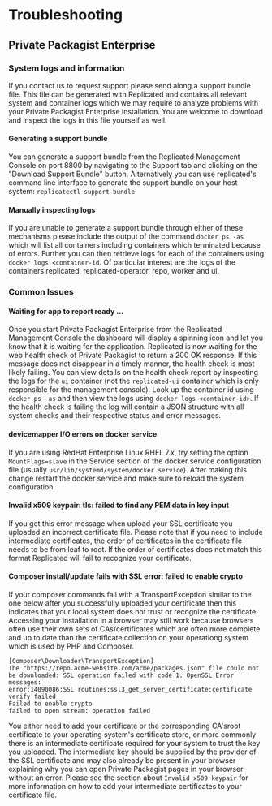 # Troubleshooting
## Private Packagist Enterprise

### System logs and information

If you contact us to request support please send along a support bundle file.
This file can be generated with Replicated and contains all relevant system
and container logs which we may require to analyze problems with your Private
Packagist Enterprise installation. You are welcome to download and inspect
the logs in this file yourself as well.

#### Generating a support bundle

You can generate a support bundle from the Replicated Management Console on
port 8800 by navigating to the Support tab and clicking on the "Download
Support Bundle" button. Alternatively you can use replicated's command line
interface to generate the support bundle on your host system: `replicatectl support-bundle`

#### Manually inspecting logs
If you are unable to generate a support bundle through either of these mechanisms
please include the output of the command `docker ps -as` which will list all
containers including containers which terminated because of errors. Further
you can then retrieve logs for each of the containers using `docker logs <container-id`.
Of particular interest are the logs of the containers replicated,
replicated-operator, repo, worker and ui.

### Common Issues

#### Waiting for app to report ready ...

Once you start Private Packagist Enterprise from the Replicated Management
Console the dashboard will display a spinning icon and let you know that it is
waiting for the application. Replicated is now waiting for the web health check
of Private Packagist to return a 200 OK response. If this message does not
disappear in a timely manner, the health check is most likely failing. You can
view details on the health check report by inspecting the logs for the `ui`
container (not the `replicated-ui` container which is only responsible for the
management console). Look up the container id using `docker ps -as` and then
view the logs using `docker logs <container-id>`. If the health check is
failing the log will contain a JSON structure with all system checks and their
respective status and error messages.
 
#### devicemapper I/O errors on docker service

If you are using RedHat Enterprise Linux RHEL 7.x, try setting the option
`MountFlags=slave` in the Service section of the docker service configuration
file (usually `usr/lib/systemd/system/docker.service`). After making this
change restart the docker service and make sure to reload the system
configuration.

#### Invalid x509 keypair: tls: failed to find any PEM data in key input

If you get this error message when upload your SSL certificate you uploaded an
incorrect certificate file. Please note that if you need to include
intermediate certificates, the order of certificates in the certificate file
needs to be from leaf to root. If the order of certificates does not match this
format Replicated will fail to recognize your certificate.

#### Composer install/update fails with SSL error: failed to enable crypto

If your composer commands fail with a TransportException similar to the one
below after you successfully uploaded your certificate then this indicates that
your local system does not trust or recognize the certificate. Accessing your
installation in a browser may still work because browsers often use their own
sets of CAs/certificates which are often more complete and up to date than the
certificate collection on your operationg system which is used by PHP and
Composer.

```
[Composer\Downloader\TransportException]
The "https://repo.acme-website.com/acme/packages.json" file could not be downloaded: SSL operation failed with code 1. OpenSSL Error messages:
error:14090086:SSL routines:ssl3_get_server_certificate:certificate verify failed
Failed to enable crypto
failed to open stream: operation failed
```

You either need to add your certificate or the corresponding CA'sroot
certificate to your operating system's certificate store, or more commonly
there is an intermediate certificate required for your system to trust the key
you uploaded. The intermediate key should be supplied by the provider of the
SSL certificate and may also already be present in your browser explaining why
you can open Private Packagist pages in your browser without an error. Please
see the section about `Invalid x509 keypair` for more information on how to add
your intermediate certificates to your certificate file.
